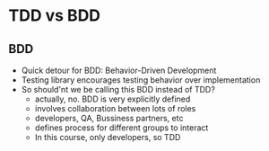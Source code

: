 # TDD vs BDD

## BDD 
- Quick detour for BDD: Behavior-Driven Development
- Testing library encourages testing behavior over implementation
- So should'nt we be calling this BDD instead of TDD?
    - actually, no.
BDD is very explicitly defined
    - involves collaboration between lots of roles
    - developers, QA, Bussiness partners, etc
    - defines process for different groups to interact
    - In this course, only developers, so TDD